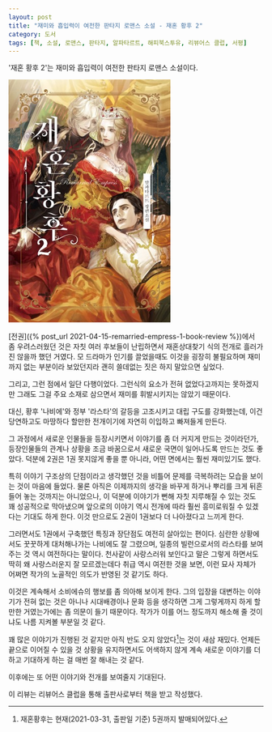 ```yaml
---
layout: post
title: "재미와 흡입력이 여전한 판타지 로맨스 소설 - 재혼 황후 2"
category: 도서
tags: [책, 소설, 로맨스, 판타지, 알파타르트, 해피북스투유, 리뷰어스 클럽, 서평]
---
```


'재혼 황후 2'는
재미와 흡입력이 여전한 판타지 로맨스 소설이다.

![표지](/images/remarried-empress-2-book-h480.jpg)

[전권]({% post_url 2021-04-15-remarried-empress-1-book-review %})에서 좀 우려스러웠던 것은
자칫 여러 후보들이 난립하면서 재혼상대찾기 식의 전개로 흘러가진 않을까 했던 거였다.
모 드라마가 인기를 끌었을때도 이것을 굉장히 불필요하며 재미까지 없는 부분이라 보았던지라
괜히 쓸데없는 짓은 하지 말았으면 싶었다.

그리고, 그런 점에서 일단 다행이었다.
그런식의 요소가 전혀 없었다고까지는 못하겠지만 그래도 그걸 주요 소재로 삼으면서 재미를 휘발시키지는 않았기 때문이다.

대신, 황후 '나비에'와 정부 '라스타'의 갈등을 고조시키고 대립 구도를 강화했는데,
이건 당연하고도 마땅하다 할만한 전개이기에 자연히 이입하고 빠져들게 만든다.

그 과정에서 새로운 인물들을 등장시키면서 이야기를 좀 더 커지게 만드는 것이라던가,
등장인물들의 관계나 상황을 조금 바꿈으로서 새로운 국면이 일어나도록 만드는 것도 좋았다.
덕분에 2권은 1권 못지않게 좋을 뿐 아니라,
어떤 면에서는 훨씬 재미있기도 했다.

특히 이야기 구조상의 단점이라고 생각했던 것을 비틀어 문제를 극복하려는 모습을 보이는 것이 마음에 들었다.
물론 아직은 이제까지의 생각을 바꾸게 하거나 뿌리를 크게 뒤흔들어 놓는 것까지는 아니었으나,
이 덕분에 이야기가 뻔해 자칫 지루해질 수 있는 것도 꽤 성공적으로 막아냈으며
앞으로의 이야기 역시 전개에 따라 훨씬 흥미로워질 수 있겠다는 기대도 하게 한다.
이것 만으로도 2권이 1권보다 더 나아졌다고 느끼게 한다.

그러면서도 1권에서 구축했던 특징과 장단점도 여전히 살아있는 편이다.
심란한 상황에서도 꿋꿋하게 대처해나가는 나비에도 잘 그렸으며,
일종의 빌런으로서의 라스타를 보여주는 것 역시 여전하다는 말이다.
천사같이 사랑스러워 보인다고 말은 그렇게 하면서도
딱히 왜 사랑스러운지 잘 모르겠는데다
취급 역시 여전한 것을 보면,
이런 묘사 자체가 어쩌면 작가의 노골적인 의도가 반영된 것 같기도 하다.

이것은 계속해서 소비에슈의 행보를 좀 의아해 보이게 한다.
그의 입장을 대변하는 이야기가 전혀 없는 것은 아니나
시대배경이나 문화 등을 생각하면 그게 그렇게까지 하게 할만한 거였는가에는 좀 의문이 들기 때문이다.
작가가 이를 어느 정도까지 해소해 줄 것이냐도 나름 지켜볼 부분일 것 같다.

꽤 많은 이야기가 진행된 것 같지만 아직 반도 오지 않았다[^1]는 것이 새삼 재밌다.
언제든 끝으로 이어질 수 있을 것 상황을 유지하면서도
어색하지 않게 계속 새로운 이야기를 더하고 기대하게 하는 걸 매번 잘 해내는 것 같다.

이후에는 또 어떤 이야기와 전개를 보여줄지 기대된다.

[^1]: 재혼황후는 현재(2021-03-31, 출판일 기준) 5권까지 발매되어있다.



<div class="im im-info">
이 리뷰는 리뷰어스 클럽을 통해 출판사로부터 책을 받고 작성했다.
</div>
